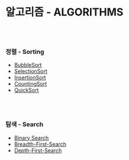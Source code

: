 # 알고리즘 - ALGORITHMS  
<br>            
<br>    
      
### 정렬 - Sorting
* [BubbleSort](https://github.com/ChanhoKim9848/ALG/blob/main/Sorting/BubbleSort)
* [SelectionSort](https://github.com/ChanhoKim9848/ALG/blob/main/Sorting/SelectionSort)
* [InsertionSort](https://github.com/ChanhoKim9848/ALG/blob/main/Sorting/InsertionSort)
* [CountingSort](https://github.com/ChanhoKim9848/ALG/blob/main/Sorting/CountingSort)
* [QuickSort](https://github.com/ChanhoKim9848/ALG/blob/main/Sorting/QuickSort)
<br>  
<br>  

### 탐색 - Search
* [Binary Search](https://github.com/ChanhoKim9848/ALG/blob/main/BS/README.md)
* [Breadth-First-Search](https://github.com/ChanhoKim9848/ALG/blob/main/BFS/README.md)
* [Depth-First-Search](https://github.com/ChanhoKim9848/ALG/blob/main/DFS/README.md)
